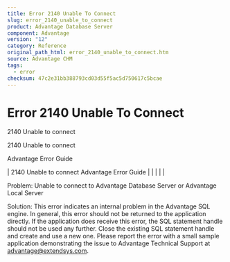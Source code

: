 ```yaml
---
title: Error 2140 Unable To Connect
slug: error_2140_unable_to_connect
product: Advantage Database Server
component: Advantage
version: "12"
category: Reference
original_path_html: error_2140_unable_to_connect.htm
source: Advantage CHM
tags:
  - error
checksum: 47c2e31bb388793cd03d55f5ac5d750617c5bcae
---
```


# Error 2140 Unable To Connect

2140 Unable to connect

2140 Unable to connect

Advantage Error Guide

| 2140 Unable to connect  Advantage Error Guide |  |  |  |  |

Problem: Unable to connect to Advantage Database Server or Advantage Local Server

Solution: This error indicates an internal problem in the Advantage SQL engine. In general, this error should not be returned to the application directly. If the application does receive this error, the SQL statement handle should not be used any further. Close the existing SQL statement handle and create and use a new one. Please report the error with a small sample application demonstrating the issue to Advantage Technical Support at advantage@extendsys.com.
